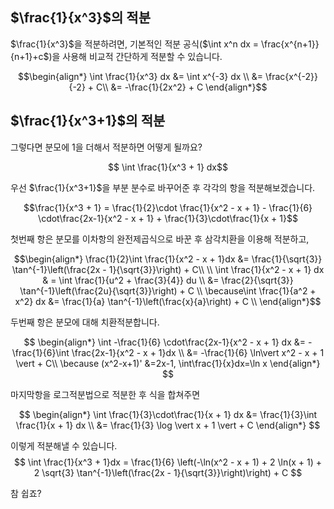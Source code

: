 ## $\frac{1}{x^3}$의 적분
$\frac{1}{x^3}$을 적분하려면, 기본적인 적분 공식($\int x^n dx = \frac{x^{n+1}}{n+1}+c$)을 사용해 비교적 간단하게 적분할 수 있습니다. 

$$\begin{align*}
\int \frac{1}{x^3} dx &= \int x^{-3} dx \\
&= \frac{x^{-2}}{-2} + C\\
&= -\frac{1}{2x^2} + C
\end{align*}$$

## $\frac{1}{x^3+1}$의 적분

그렇다면 분모에 1을 더해서 적분하면 어떻게 될까요?

$$ \int \frac{1}{x^3 + 1} dx$$

우선 $\frac{1}{x^3+1}$을 부분 분수로 바꾸어준 후 각각의 항을 적분해보겠습니다.

$$\frac{1}{x^3 + 1} = \frac{1}{2}\cdot \frac{1}{x^2 - x + 1} - \frac{1}{6} \cdot\frac{2x-1}{x^2 - x + 1} + \frac{1}{3}\cdot\frac{1}{x + 1}$$

첫번째 항은 분모를 이차항의 완전제곱식으로 바꾼 후 삼각치환을 이용해 적분하고, 

$$\begin{align*}
\frac{1}{2}\int \frac{1}{x^2 - x + 1}dx &= \frac{1}{\sqrt{3}} \tan^{-1}\left(\frac{2x - 1}{\sqrt{3}}\right) + C\\
\\
\int \frac{1}{x^2 - x + 1} dx & = \int \frac{1}{u^2 + \frac{3}{4}} du \\
&= \frac{2}{\sqrt{3}} \tan^{-1}\left(\frac{2u}{\sqrt{3}}\right) + C \\ 
\because\int \frac{1}{a^2 + x^2} dx &= \frac{1}{a} \tan^{-1}\left(\frac{x}{a}\right) + C  \\
\end{align*}$$

두번째 항은 분모에 대해 치환적분합니다.

$$
\begin{align*}
\int -\frac{1}{6} \cdot\frac{2x-1}{x^2 - x + 1} dx &= -\frac{1}{6}\int \frac{2x-1}{x^2 - x + 1}dx \\
&= -\frac{1}{6} \ln\vert x^2 - x + 1 \vert + C\\
\because (x^2-x+1)' &=2x-1, \int\frac{1}{x}dx=\ln x
\end{align*}
$$

마지막항을 로그적분법으로 적분한 후 식을 합쳐주면

$$
\begin{align*}
\int \frac{1}{3}\cdot\frac{1}{x + 1} dx &= \frac{1}{3}\int \frac{1}{x + 1} dx \\
&= \frac{1}{3} \log \vert x + 1 \vert + C
\end{align*}
$$

이렇게 적분해낼 수 있습니다.
$$ \int \frac{1}{x^3 + 1}dx = \frac{1}{6} \left(-\ln(x^2 - x + 1) + 2 \ln(x + 1) + 2 \sqrt{3} \tan^{-1}\left(\frac{2x - 1}{\sqrt{3}}\right)\right) + C $$

참 쉽죠?


